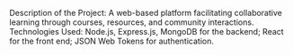 Description of the Project: A web-based platform facilitating collaborative learning through courses, resources, and community interactions.
Technologies Used: Node.js, Express.js, MongoDB for the backend; React for the front end; JSON Web Tokens for authentication.
